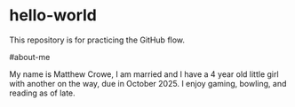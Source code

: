 # hello-world

This repository is for practicing the GitHub flow.

#about-me

My name is Matthew Crowe, I am married and I have a 4 year old little girl with another on the way, due in October 2025. I enjoy gaming, bowling, and reading as of late. 
